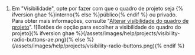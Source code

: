 1. Em "Visibilidade", opte por fazer com que o quadro de projeto seja {% ifversion ghae %}interno{% else %}público{% endif %} ou privado. Para obter mais informações, consulte "[Alterar visibilidade do quadro de projeto](/github/managing-your-work-on-github/changing-project-board-visibility)". ![Botões de opção para escolher a visibilidade do quadro do projeto]{% ifversion ghae %}(/assets/images/help/projects/visibility-radio-buttons-ae.png){% else %}(/assets/images/help/projects/visibility-radio-buttons.png){% endif %}
